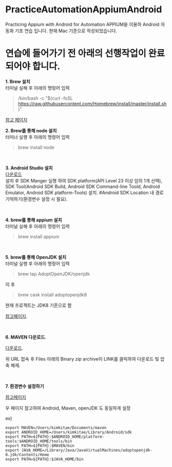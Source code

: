 # PracticeAutomationAppiumAndroid
Practicing Appium with Android for Automation
APPIUM을 이용하 Android 자동화 기초 연습 입니다.
현재 Mac 기준으로 작성되었습니다.

# 연습에 들어가기 전 아래의 선행작업이 완료되어야 합니다.

**1. Brew 설치**  
터미널 실해 후 아래의 명렁어 입력  
> /bin/bash -c "$(curl -fsSL https://raw.githubusercontent.com/Homebrew/install/master/install.sh)"


[참고 페이지](https://brew.sh/index_ko)
<br/>


**2. Brew를 통해 node 설치**  
터미너 실행 후 아래의 명령어 입력  
> brew install node

<br/>



**3. Android Studio 설치**  
[다운로드](https://developer.android.com/studio)  
설치 후 SDK Manger 실행 하여 
SDK platform(API Level 23 이상 임의 1개 선택),  
SDK Tool(Android SDK Build, Android SDK Command-line Toold, Android Emulator, Android SDK platform-Tools) 설치. 
#Android SDK Location 내 경로 기억하기(환경변수 설정 시 필요). 

<br/>


**4. brew를 통해 appium 설치**  
터미널 실해 후 아래의 명령어 입력  
> brew install appium

<br/>


**5. brew를 통해 OpenJDK 설치**  
터미널 실행 후 아래의 명령어 입력  
> brew tap AdoptOpenJDK/openjdk


이 후

> brew cask install adoptopenjdk8  


현재 프로젝트는 JDK8 기준으로 함  

[참고페이지](https://findstar.pe.kr/2019/01/20/install-openjdk-by-homebrew/). 



<br/>


**6. MAVEN 다운로드**. 

[다운로드](https://maven.apache.org/download.cgi). 

위 URL 접속 후 Files 아래의 Binary zip archive이 LINK를 클릭하여 다운로드 및 압축 해제. 


<br/>


**7. 환경변수 설정하기**

[참고페이지](https://whitepaek.tistory.com/28)

우 페이지 참고하여 Android, Maven, openJDK 도 동일하게 설정

ex)
```
export MAVEN=/Users/kimkitae/Documents/maven
export ANDROID_HOME=/Users/kimkitae/Library/Android/sdk
export PATH=${PATH}:$ANDROID_HOME/platform-tools:$ANDROID_HOME/tools/bin
export PATH=${PATH}:$MAVEN/bin
export JAVA_HOME=/Library/Java/JavaVirtualMachines/adoptopenjdk-8.jdk/Contents/Home
export PATH=${PATH}:$JAVA_HOME/bin
```
